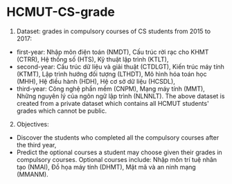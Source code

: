 # HCMUT-CS-grade

1. Dataset: grades in compulsory courses of CS students from 2015 to 2017:
- first-year: Nhập môn điện toán (NMDT), Cấu trúc rời rạc cho KHMT (CTRR), Hệ thống số (HTS), Kỹ thuật lập trình (KTLT),
- second-year: Cấu trúc dữ liệu và giải thuật (CTDLGT), Kiến trúc máy tính (KTMT), Lập trình hướng đối tượng (LTHDT), Mô hình hóa toán học (MHH), Hệ điều hành (HDH), Hệ cơ sở dữ liệu (HCSDL),
- third-year: Công nghệ phần mềm (CNPM), Mạng máy tính (MMT), Những nguyên lý của ngôn ngữ lập trình (NLNNLT).
The above dataset is created from a private dataset which contains all HCMUT students' grades which cannot be public.

2. Objectives:
- Discover the students who completed all the compulsory courses after the third year,
- Predict the optional courses a student may choose given their grades in compulsory courses. Optional courses include: Nhập môn trí tuệ nhân tạo (NMAI), Đồ họa máy tính (DHMT), Mật mã và an ninh mạng (MMANM). 
